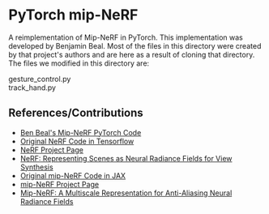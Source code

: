 # PyTorch mip-NeRF 

A reimplementation of Mip-NeRF in PyTorch. This implementation was developed by Benjamin Beal. Most of the files in this directory were created by that project's authors and are here as a result of cloning that directory. The files we modified in this directory are:

gesture_control.py\
track_hand.py 

## References/Contributions

* [Ben Beal's Mip-NeRF PyTorch Code](https://github.com/bebeal/mipnerf-pytorch)
* [Original NeRF Code in Tensorflow](https://github.com/bmild/nerf)
* [NeRF Project Page](https://www.matthewtancik.com/nerf)
* [NeRF: Representing Scenes as Neural Radiance Fields for View Synthesis](https://arxiv.org/abs/2003.08934)
* [Original mip-NeRF Code in JAX](https://github.com/google/mipnerf)
* [mip-NeRF Project Page](https://jonbarron.info/mipnerf/)
* [Mip-NeRF: A Multiscale Representation for Anti-Aliasing Neural Radiance Fields](https://arxiv.org/abs/2103.13415)
